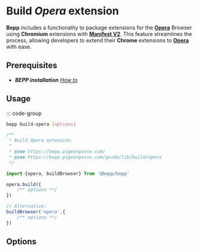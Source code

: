 # Build _Opera_ extension

**Bepp** includes a functionality to package extensions for the [**Opera**](https://www.opera.com/) Browser using **Chromium** extensions with [**Manifest V2**](https://developer.chrome.com/docs/extensions/mv2). This feature streamlines the process, allowing developers to extend their **Chrome** extensions to [**Opera**](https://www.opera.com/) with ease.

## Prerequisites

- **__BEPP_ installation_** [_How to_](/guide/lib#installation)

## Usage

::: code-group

```bash
bepp build-opera [options]
```

```js
/**
 * Build Opera extension.
 * 
 * @see https://bepp.pigeonposse.com/
 * @see https://bepp.pigeonposse.com/guide/lib/build/opera
 */

import {opera, buildBrowser} from '@bepp/bepp'

opera.build({
    /** options **/
})

// Alternative:
buildBrowser('opera',{
    /** options **/
})
```

## Options

<!--@include: ../../partials/build-browser-chromium-input-m2.md-->
<!--@include: ../../../partials/build-browser-shared.md-->
<!--@include: ../../../partials/options-shared.md-->
